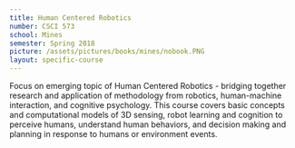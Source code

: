 ```yaml
---
title: Human Centered Robotics
number: CSCI 573
school: Mines
semester: Spring 2018
picture: /assets/pictures/books/mines/nobook.PNG
layout: specific-course
---
```

Focus on emerging topic of Human Centered Robotics - bridging together research and application of methodology from robotics, human-machine interaction, and cognitive psychology. This course covers basic concepts and computational models of 3D sensing, robot learning and cognition to perceive humans, understand human behaviors, and decision making and planning in response to humans or environment events. 